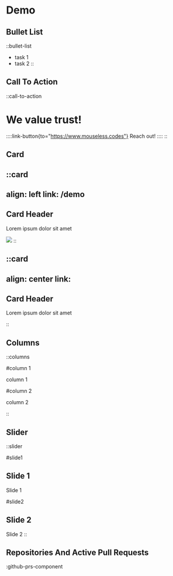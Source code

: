# Demo

## Bullet List

::bullet-list

- task 1
- task 2
::

## Call To Action

::call-to-action

  # We value trust!

  ::::link-button{to="https://www.mouseless.codes"}
  Reach out!
  ::::
::

## Card

::card
---
align: left
link: /demo
---

## Card Header

Lorem ipsum dolor sit amet

![](https://mouseless.github.io/brand/assets/logo/svg/logo-mark-primary.svg)
::

::card
---
align: center
link:
---

## Card Header

Lorem ipsum dolor sit amet

::

## Columns

::columns

#column 1

column 1

#column 2

column 2

::

## Slider

::slider

#slide1

## Slide 1

Slide 1

#slide2

## Slide 2

Slide 2
::

## Repositories And Active Pull Requests

:github-prs-component
